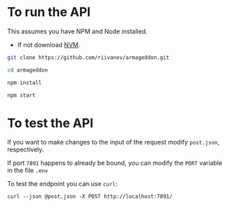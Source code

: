 # To run the API

This assumes you have NPM and Node installed.

- If not download [NVM](https://github.com/nvm-sh/nvm).

```bash
git clone https://github.com/riivanov/armageddon.git

cd armageddon

npm install

npm start
```

# To test the API

If you want to make changes to the input of the request modify `post.json`, respectively.

If port `7891` happens to already be bound, you can modify the `PORT` variable in the file `.env`

To test the endpoint you can use `curl`:

```
curl --json @post.json -X POST http://localhost:7891/
```

